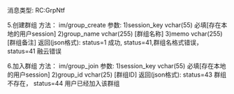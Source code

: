 

消息类型:
RC:GrpNtf


5.创建群组
方法： im/group_create
参数:
1)session_key vchar(55) 必填[存在本地的用户session]
2)group_name vchar(255) [群组名称]
3)memo vchar(255) [群组备注]
返回(json格式):
status=1 成功, status=41,群组名格式错误，status=41 融云错误


6.加入群组
方法： im/group_join
参数:
1)session_key vchar(55) 必填[存在本地的用户session]
2)group_id vchar(25) [群组ID]
返回(json格式):
status=43 群组不存在， status=44 用户已经加入该群组